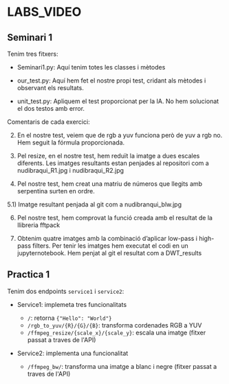 # LABS_VIDEO

## Seminari 1

Tenim tres fitxers:

- Seminari1.py: Aquí tenim totes les classes i mètodes

- our_test.py: Aquí hem fet el nostre propi test, cridant als mètodes i observant els resultats.

- unit_test.py: Apliquem el test proporcionat per la IA. No hem solucionat el dos testos amb error. 

Comentaris de cada exercici:

2) En el nostre test, veiem que de rgb a yuv funciona però de yuv a rgb no. Hem seguit la fórmula proporcionada.

3) Pel resize, en el nostre test,  hem reduït la imatge a dues escales diferents. Les imatges resultants estan penjades al repositori com a nudibraqui_R1.jpg i nudibraqui_R2.jpg

4) Pel nostre test, hem creat una matriu de números que llegits amb serpentina surten en ordre.

5.1) Imatge resultant penjada al git com a nudibranqui_blw.jpg

6) Pel nostre test, hem comprovat la funció creada amb el resultat de la llibreria fftpack

7) Obtenim quatre imatges amb la combinació d’aplicar low-pass i high-pass filters. Per tenir les imatges hem executat el codi en un jupyternotebook. Hem penjat al git el resultat com a DWT_results

## Practica 1
Tenim dos endpoints `service1` i `service2`:
- Service1: implemeta tres funcionalitats
  - `/`: retorna `{"Hello": "World"}`
  - `/rgb_to_yuv/{R}/{G}/{B}`: transforma cordenades RGB a YUV
  - `/ffmpeg_resize/{scale_x}/{scale_y}`: escala una imatge (fitxer passat a traves de l'API)
 
- Service2: implementa una funcionalitat
  - `/ffmpeg_bw/`: transforma una imatge a blanc i negre (fitxer passat a traves de l'API)
